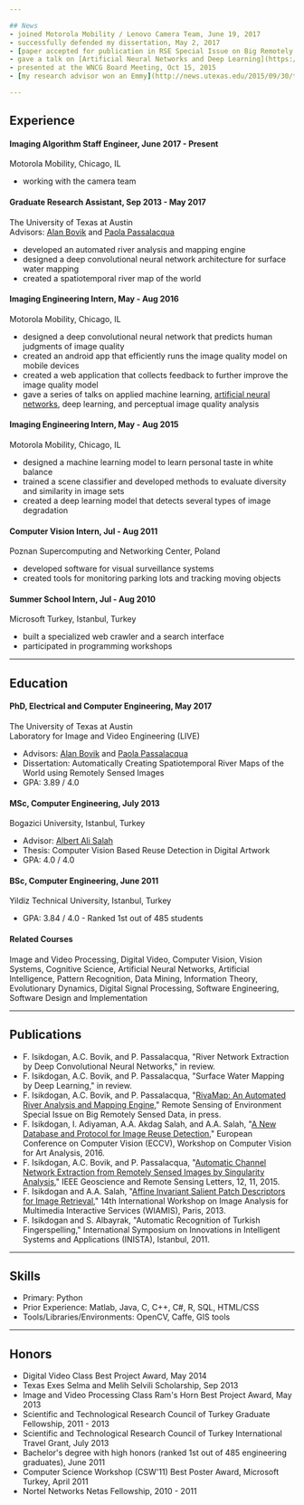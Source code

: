 ```yaml
---

## News
- joined Motorola Mobility / Lenovo Camera Team, June 19, 2017
- successfully defended my dissertation, May 2, 2017
- [paper accepted for publication in RSE Special Issue on Big Remotely Sensed Data](http://www.sciencedirect.com/science/article/pii/S0034425717301475), Mar 30, 2017
- gave a talk on [Artificial Neural Networks and Deep Learning](https://youtu.be/FoO8qDB8gUU) at Motorola Mobility HQ, Chicago, Aug 15, 2016
- presented at the WNCG Board Meeting, Oct 15, 2015
- [my research advisor won an Emmy](http://news.utexas.edu/2015/09/30/texas-engineering-team-wins-emmy-for-video-quality-tool), Sep 30, 2015

---
```


## Experience

#### Imaging Algorithm Staff Engineer, June 2017 - Present
Motorola Mobility, Chicago, IL

- working with the camera team

#### Graduate Research Assistant, Sep 2013 - May 2017
The University of Texas at Austin  
Advisors: [Alan Bovik](http://live.ece.utexas.edu/bovik.php) and [Paola Passalacqua](https://sites.google.com/site/passalacquagroup/about-me)

- developed an automated river analysis and mapping engine
- designed a deep convolutional neural network architecture for surface water mapping
- created a spatiotemporal river map of the world

#### Imaging Engineering Intern, May - Aug 2016
Motorola Mobility, Chicago, IL

- designed a deep convolutional neural network that predicts human judgments of image quality
- created an android app that efficiently runs the image quality model on mobile devices
- created a web application that collects feedback to further improve the image quality model
- gave a series of talks on applied machine learning, [artificial neural networks](https://youtu.be/FoO8qDB8gUU), deep learning, and perceptual image quality analysis

#### Imaging Engineering Intern, May - Aug 2015
Motorola Mobility, Chicago, IL

- designed a machine learning model to learn personal taste in white balance
- trained a scene classifier and developed methods to evaluate diversity and similarity in image sets
- created a deep learning model that detects several types of image degradation

#### Computer Vision Intern, Jul - Aug 2011
Poznan Supercomputing and Networking Center, Poland

- developed software for visual surveillance systems
- created tools for monitoring parking lots and tracking moving objects

#### Summer School Intern, Jul - Aug 2010
Microsoft Turkey, Istanbul, Turkey

- built a specialized web crawler and a search interface
- participated in programming workshops

---

## Education

#### PhD, Electrical and Computer Engineering, May 2017
The University of Texas at Austin  
Laboratory for Image and Video Engineering (LIVE)

- Advisors: [Alan Bovik](http://live.ece.utexas.edu/bovik.php) and [Paola Passalacqua](https://sites.google.com/site/passalacquagroup/about-me)
- Dissertation: Automatically Creating Spatiotemporal River Maps of the World using Remotely Sensed Images
- GPA: 3.89 / 4.0

#### MSc, Computer Engineering, July 2013
Bogazici University, Istanbul, Turkey

- Advisor: [Albert Ali Salah](https://www.cmpe.boun.edu.tr/~salah/)
- Thesis: Computer Vision Based Reuse Detection in Digital Artwork
- GPA: 4.0 / 4.0

#### BSc, Computer Engineering, June 2011
Yildiz Technical University, Istanbul, Turkey

- GPA: 3.84 / 4.0 - Ranked 1st out of 485 students

#### Related Courses
Image and Video Processing, Digital Video, Computer Vision, Vision Systems, Cognitive Science, Artificial Neural Networks, Artificial Intelligence, Pattern Recognition, Data Mining, Information Theory, Evolutionary Dynamics, Digital Signal Processing, Software Engineering, Software Design and Implementation

---

## Publications
- F. Isikdogan, A.C. Bovik, and P. Passalacqua, "River Network Extraction by Deep Convolutional Neural Networks," in review.
- F. Isikdogan, A.C. Bovik, and P. Passalacqua, "Surface Water Mapping by Deep Learning," in review.
- F. Isikdogan, A.C. Bovik, and P. Passalacqua, "[RivaMap: An Automated River Analysis and Mapping Engine](http://www.isikdogan.com/files/isikdogan2017_rivamap.pdf)," Remote Sensing of Environment Special Issue on Big Remotely Sensed Data, in press.
- F. Isikdogan, I. Adiyaman,  A.A. Akdag Salah, and A.A. Salah, "[A New Database and Protocol for Image Reuse Detection](http://www.isikdogan.com/files/Isikdogan2017_eccv_preprint.pdf)," European Conference on Computer Vision (ECCV), Workshop on Computer Vision for Art Analysis, 2016.
- F. Isikdogan, A.C. Bovik, and P. Passalacqua, "[Automatic Channel Network Extraction from Remotely Sensed Images by Singularity Analysis](http://www.isikdogan.com/files/Isikdogan_GRSL_2015_Channel_Network_Extraction.pdf)," IEEE Geoscience and Remote Sensing Letters, 12, 11, 2015.
- F. Isikdogan and A.A. Salah, "[Affine Invariant Salient Patch Descriptors for Image Retrieval](http://www.isikdogan.com/files/isikdogan2013-aisp.pdf)," 14th International Workshop on Image Analysis for Multimedia Interactive Services (WIAMIS), Paris, 2013.
- F. Isikdogan and S. Albayrak, "Automatic Recognition of Turkish Fingerspelling," International Symposium on Innovations in Intelligent Systems and Applications (INISTA), Istanbul, 2011.

---

## Skills
- Primary: Python
- Prior Experience: Matlab, Java, C, C++, C#, R, SQL, HTML/CSS
- Tools/Libraries/Environments: OpenCV, Caffe, GIS tools

---

## Honors
- Digital Video Class Best Project Award, May 2014
- Texas Exes Selma and Melih Selvili Scholarship, Sep 2013
- Image and Video Processing Class Ram's Horn Best Project Award, May 2013
- Scientific and Technological Research Council of Turkey Graduate Fellowship, 2011 - 2013
- Scientific and Technological Research Council of Turkey International Travel Grant, July 2013
- Bachelor's degree with high honors (ranked 1st out of 485 engineering graduates), June 2011
- Computer Science Workshop (CSW'11) Best Poster Award, Microsoft Turkey, April 2011
- Nortel Networks Netas Fellowship, 2010 - 2011


